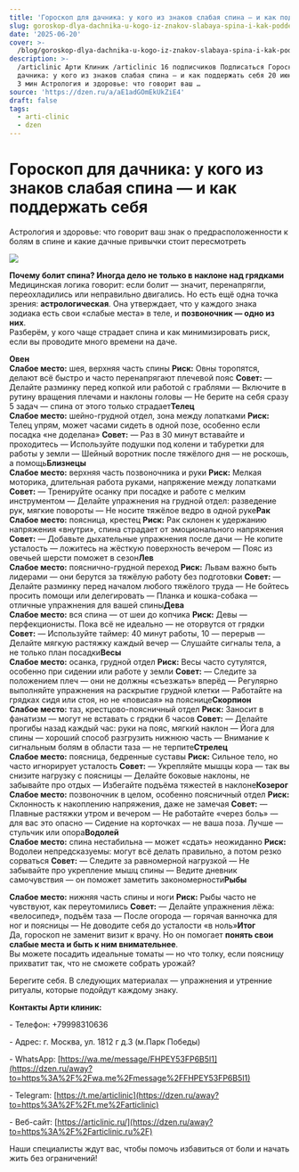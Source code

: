 ```yaml
---
title: 'Гороскоп для дачника: у кого из знаков слабая спина — и как поддержать себя'
slug: goroskop-dlya-dachnika-u-kogo-iz-znakov-slabaya-spina-i-kak-podderzhat-sebya
date: '2025-06-20'
cover: >-
  /blog/goroskop-dlya-dachnika-u-kogo-iz-znakov-slabaya-spina-i-kak-podderzhat-sebya/cover.jpg
description: >-
  /articlinic Арти Клиник /articlinic 16 подписчиков Подписаться Гороскоп для
  дачника: у кого из знаков слабая спина — и как поддержать себя 20 июня20 июн 1
  3 мин Астрология и здоровье: что говорит ваш …
source: 'https://dzen.ru/a/aE1adGOmEkUkZiE4'
draft: false
tags:
  - arti-clinic
  - dzen
---
```


# Гороскоп для дачника: у кого из знаков слабая спина — и как поддержать себя

Астрология и здоровье: что говорит ваш знак о предрасположенности к болям в спине и какие дачные привычки стоит пересмотреть

![](/blog/goroskop-dlya-dachnika-u-kogo-iz-znakov-slabaya-spina-i-kak-podderzhat-sebya/img-0.jpg)

**Почему болит спина? Иногда дело не только в наклоне над грядками**  
Медицинская логика говорит: если болит — значит, перенапрягли, переохладились или неправильно двигались. Но есть ещё одна точка зрения: **астрологическая**. Она утверждает, что у каждого знака зодиака есть свои «слабые места» в теле, и **позвоночник — одно из них**.  
Разберём, у кого чаще страдает спина и как минимизировать риск, если вы проводите много времени на даче.  
  
**Овен**  
**Слабое место:** шея, верхняя часть спины **Риск:** Овны торопятся, делают всё быстро и часто перенапрягают плечевой пояс **Совет:** — Делайте разминку перед копкой или работой с граблями — Включите в рутину вращения плечами и наклоны головы — Не берите на себя сразу 5 задач — спина от этого только страдает**Телец**  
**Слабое место:** шейно-грудной отдел, зона между лопатками **Риск:** Телец упрям, может часами сидеть в одной позе, особенно если посадка «не доделана» **Совет:** — Раз в 30 минут вставайте и проходитесь — Используйте подушки под колени и табуретки для работы у земли — Шейный воротник после тяжёлого дня — не роскошь, а помощь**Близнецы**  
**Слабое место:** верхняя часть позвоночника и руки **Риск:** Мелкая моторика, длительная работа руками, напряжение между лопатками **Совет:** — Тренируйте осанку при посадке и работе с мелким инструментом — Делайте упражнения на грудной отдел: разведение рук, мягкие повороты — Не носите тяжёлое ведро в одной руке**Рак**  
**Слабое место:** поясница, крестец **Риск:** Рак склонен к удержанию напряжения «внутри», спина страдает от эмоционального напряжения **Совет:** — Добавьте дыхательные упражнения после дачи — Не копите усталость — ложитесь на жёсткую поверхность вечером — Пояс из овечьей шерсти поможет в сезон**Лев**  
**Слабое место:** пояснично-грудной переход **Риск:** Львам важно быть лидерами — они берутся за тяжёлую работу без подготовки **Совет:** — Делайте разминку перед началом любого тяжёлого труда — Не бойтесь просить помощи или делегировать — Планка и кошка-собака — отличные упражнения для вашей спины**Дева**  
**Слабое место:** вся спина — от шеи до копчика **Риск:** Девы — перфекционисты. Пока всё не идеально — не оторвутся от грядки **Совет:** — Используйте таймер: 40 минут работы, 10 — перерыв — Делайте мягкую растяжку каждый вечер — Слушайте сигналы тела, а не только план посадки**Весы**  
**Слабое место:** осанка, грудной отдел **Риск:** Весы часто сутулятся, особенно при сидении или работе у земли **Совет:** — Следите за положением плеч — они не должны «съезжать» вперёд — Регулярно выполняйте упражнения на раскрытие грудной клетки — Работайте на грядках сидя или стоя, но не «повисая» на пояснице**Скорпион**  
**Слабое место:** таз, крестцово-поясничный отдел **Риск:** Заносит в фанатизм — могут не вставать с грядки 6 часов **Совет:** — Делайте прогибы назад каждый час: руки на пояс, мягкий наклон — Йога для спины — хороший способ разгрузить нижнюю часть — Внимание к сигнальным болям в области таза — не терпите**Стрелец**  
**Слабое место:** поясница, бедренные суставы **Риск:** Сильное тело, но часто игнорирует усталость **Совет:** — Укрепляйте мышцы кора — так вы снизите нагрузку с поясницы — Делайте боковые наклоны, не забывайте про отдых — Избегайте подъёма тяжестей в наклоне**Козерог**  
**Слабое место:** позвоночник в целом, особенно поясничный отдел **Риск:** Склонность к накоплению напряжения, даже не замечая **Совет:** — Плавные растяжки утром и вечером — Не работайте «через боль» — для вас это опасно — Сидение на корточках — не ваша поза. Лучше — стульчик или опора**Водолей**  
**Слабое место:** спина нестабильна — может «сдать» неожиданно **Риск:** Водолеи непредсказуемы: могут всё делать правильно, а потом резко сорваться **Совет:** — Следите за равномерной нагрузкой — Не забывайте про укрепление мышц спины — Ведите дневник самочувствия — он поможет заметить закономерности**Рыбы**

**Слабое место:** нижняя часть спины и ноги **Риск:** Рыбы часто не чувствуют, как переутомились **Совет:** — Делайте упражнения лёжа: «велосипед», подъём таза — После огорода — горячая ванночка для ног и поясницы — Не доводите себя до усталости «в ноль»**Итог**  
Да, гороскоп не заменит визит к врачу. Но он помогает **понять свои слабые места и быть к ним внимательнее**.  
Вы можете посадить идеальные томаты — но что толку, если поясницу прихватит так, что не сможете собрать урожай?  

Берегите себя. В следующих материалах — упражнения и утренние ритуалы, которые подойдут каждому знаку.

**Контакты Арти клиник:**

\- Телефон: +79998310636

\- Адрес: г. Москва, ул. 1812 г д.3 (м.Парк Победы)

\- WhatsApp: [https://wa.me/message/FHPEY53FP6B5I1](https://dzen.ru/away?to=https%3A%2F%2Fwa.me%2Fmessage%2FFHPEY53FP6B5I1)

\- Telegram: [https://t.me/articlinic](https://dzen.ru/away?to=https%3A%2F%2Ft.me%2Farticlinic)

\- Веб-сайт: [https://articlinic.ru/](https://dzen.ru/away?to=https%3A%2F%2Farticlinic.ru%2F)

Наши специалисты ждут вас, чтобы помочь избавиться от боли и начать жить без ограничений!
